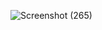 ![Screenshot (265)](https://github.com/Tejas-b463/CK-MachineTest/assets/108131310/b63477ea-15f1-45cc-a4a8-3ffe12aba0f9)

